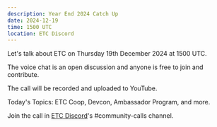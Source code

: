 ```yaml
---
description: Year End 2024 Catch Up
date: 2024-12-19
time: 1500 UTC
location: ETC Discord
---
```


Let's talk about ETC on Thursday 19th December 2024 at 1500 UTC.

The voice chat is an open discussion and anyone is free to join and contribute.

The call will be recorded and uploaded to YouTube.

Today's Topics: ETC Coop, Devcon, Ambassador Program, and more.

Join the call in [ETC Discord](https://ethereumclassic.org/discord)'s #community-calls channel.
